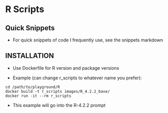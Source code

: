 # R Scripts

## Quick Snippets

* For quick snippets of code I frequently use, see the snippets markdown 

## INSTALLATION

* Use Dockerfile for R version and package versions

* Example (can change r_scripts to whatever name you prefer):

```
cd /path/to/playground/R
docker build -t r_scripts images/R_4.2.2_base/
docker run -it --rm r_scripts
```

* This example will go into the R-4.2.2 prompt


